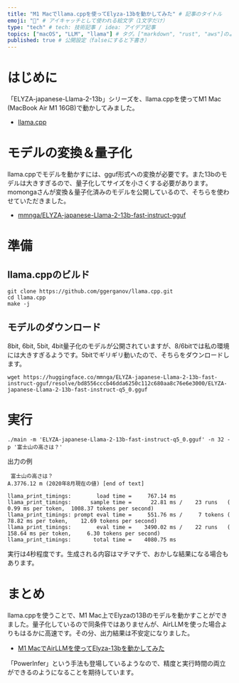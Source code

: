```yaml
---
title: "M1 Macでllama.cppを使ってElyza-13bを動かしてみた" # 記事のタイトル
emoji: "🦙" # アイキャッチとして使われる絵文字（1文字だけ）
type: "tech" # tech: 技術記事 / idea: アイデア記事
topics: ["macOS", "LLM", "llama"] # タグ。["markdown", "rust", "aws"]のように指定する
published: true # 公開設定（falseにすると下書き）
---
```


# はじめに

「ELYZA-japanese-Llama-2-13b」シリーズを、llama.cppを使ってM1 Mac (MacBook Air M1 16GB)で動かしてみました。

- [llama.cpp](https://github.com/ggerganov/llama.cpp)

# モデルの変換＆量子化

llama.cppでモデルを動かすには、gguf形式への変換が必要です。また13bのモデルは大きすぎるので、量子化してサイズを小さくする必要があります。
momongaさんが変換＆量子化済みのモデルを公開しているので、そちらを使わせていただきました。

- [mmnga/ELYZA-japanese-Llama-2-13b-fast-instruct-gguf](https://huggingface.co/mmnga/ELYZA-japanese-Llama-2-13b-fast-instruct-gguf/tree/bd8556cccb46dda6250c112c680aa8c76e6e3000)

# 準備

## llama.cppのビルド

```
git clone https://github.com/ggerganov/llama.cpp.git
cd llama.cpp
make -j
```

## モデルのダウンロード

8bit, 6bit, 5bit, 4bit量子化のモデルが公開されていますが、8/6bitでは私の環境には大きすぎるようです。5bitでギリギリ動いたので、そちらをダウンロードします。

```
wget https://huggingface.co/mmnga/ELYZA-japanese-Llama-2-13b-fast-instruct-gguf/resolve/bd8556cccb46dda6250c112c680aa8c76e6e3000/ELYZA-japanese-Llama-2-13b-fast-instruct-q5_0.gguf
```

# 実行

```
./main -m 'ELYZA-japanese-Llama-2-13b-fast-instruct-q5_0.gguf' -n 32 -p '富士山の高さは？'
```

出力の例
```
 富士山の高さは？
A.3776.12 m (2020年8月現在の値) [end of text]

llama_print_timings:        load time =     767.14 ms
llama_print_timings:      sample time =      22.81 ms /    23 runs   (    0.99 ms per token,  1008.37 tokens per second)
llama_print_timings: prompt eval time =     551.76 ms /     7 tokens (   78.82 ms per token,    12.69 tokens per second)
llama_print_timings:        eval time =    3490.02 ms /    22 runs   (  158.64 ms per token,     6.30 tokens per second)
llama_print_timings:       total time =    4080.75 ms
```

実行は4秒程度です。生成される内容はマチマチで、おかしな結果になる場合もあります。

# まとめ

llama.cppを使うことで、M1 Mac上でElyzaの13Bのモデルを動かすことができました。量子化しているので同条件ではありませんが、AirLLMを使った場合よりもはるかに高速です。その分、出力結果は不安定になりました。

- [M1 MacでAirLLMを使ってElyza-13bを動かしてみた](https://zenn.dev/mganeko/articles/airllm-elyza-mac)

「PowerInfer」という手法も登場しているようなので、精度と実行時間の両立ができるのようになることを期待しています。

